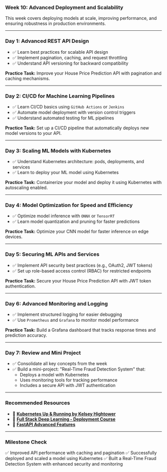 ### **Week 10: Advanced Deployment and Scalability**

This week covers deploying models at scale, improving performance, and ensuring robustness in production environments.

* * *

### **Day 1: Advanced REST API Design**

- ✅ Learn best practices for scalable API design
- ✅ Implement pagination, caching, and request throttling
- ✅ Understand API versioning for backward compatibility

**Practice Task:** Improve your House Price Prediction API with pagination and caching mechanisms.

* * *

### **Day 2: CI/CD for Machine Learning Pipelines**

- ✅ Learn CI/CD basics using `GitHub Actions` or `Jenkins`
- ✅ Automate model deployment with version control triggers
- ✅ Understand automated testing for ML pipelines

**Practice Task:** Set up a CI/CD pipeline that automatically deploys new model versions to your API.

* * *

### **Day 3: Scaling ML Models with Kubernetes**

- ✅ Understand Kubernetes architecture: pods, deployments, and services
- ✅ Learn to deploy your ML model using Kubernetes

**Practice Task:** Containerize your model and deploy it using Kubernetes with autoscaling enabled.

* * *

### **Day 4: Model Optimization for Speed and Efficiency**

- ✅ Optimize model inference with `ONNX` or `TensorRT`
- ✅ Learn model quantization and pruning for faster predictions

**Practice Task:** Optimize your CNN model for faster inference on edge devices.

* * *

### **Day 5: Securing ML APIs and Services**

- ✅ Implement API security best practices (e.g., OAuth2, JWT tokens)
- ✅ Set up role-based access control (RBAC) for restricted endpoints

**Practice Task:** Secure your House Price Prediction API with JWT token authentication.

* * *

### **Day 6: Advanced Monitoring and Logging**

- ✅ Implement structured logging for easier debugging
- ✅ Use `Prometheus` and `Grafana` to monitor model performance

**Practice Task:** Build a Grafana dashboard that tracks response times and prediction accuracy.

* * *

### **Day 7: Review and Mini Project**

- ✅ Consolidate all key concepts from the week
- ✅ Build a mini-project: "Real-Time Fraud Detection System" that:
    - Deploys a model with Kubernetes
    - Uses monitoring tools for tracking performance
    - Includes a secure API with JWT authentication

* * *

### **Recommended Resources**

- 📘 [**Kubernetes Up & Running by Kelsey Hightower**](https://www.oreilly.com/library/view/kubernetes-up-and/9781492046530/)
- 📘 [**Full Stack Deep Learning - Deployment Course**](https://fullstackdeeplearning.com/)
- 📘 [**FastAPI Advanced Features**](https://fastapi.tiangolo.com/advanced/)

* * *

### **Milestone Check**

✅ Improved API performance with caching and pagination ✅ Successfully deployed and scaled a model using Kubernetes ✅ Built a Real-Time Fraud Detection System with enhanced security and monitoring